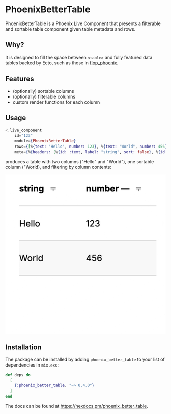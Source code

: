 # PhoenixBetterTable

PhoenixBetterTable is a Phoenix Live Component that presents a filterable and sortable table component given table metadata and rows.

## Why?

It is designed to fill the space between `<table>` and fully featured data tables backed by Ecto, such as those in [flop_phoenix](https://hex.pm/packages/flop_phoenix).

## Features

- (optionally) sortable columns
- (optionally) filterable columns
- custom render functions for each column

## Usage

```elixir
<.live_component
    id="123"
    module={PhoenixBetterTable}
    rows={[%{text: "Hello", number: 123}, %{text: "World", number: 456}]}
    meta={%{headers: [%{id: :text, label: "string", sort: false}, %{id: :number}]}} />
```

produces a table with two columns ("Hello" and "World"), one sortable column ("World), and filtering by column contents:

<img align="center" src="./static/phoenix-better-table.gif" alt="PhoenixBetterTable example">

## Installation

The package can be installed by adding `phoenix_better_table` to your list of dependencies in `mix.exs`:

```elixir
def deps do
  [
    {:phoenix_better_table, "~> 0.4.0"}
  ]
end
```

The docs can be found at <https://hexdocs.pm/phoenix_better_table>.
